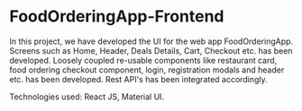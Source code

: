 # FoodOrderingApp-Frontend

In this project, we have developed the UI for the web app FoodOrderingApp.
Screens such as Home, Header, Deals Details, Cart, Checkout etc. has been developed. Loosely coupled re-usable components like restaurant card, food ordering checkout component, login, registration modals and header etc. has been developed. Rest API's has been integrated accordingly.

Technologies used: React JS, Material UI.
